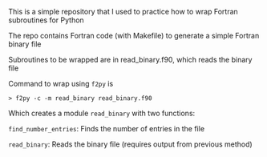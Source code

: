 This is a simple repository that I used to practice how to wrap Fortran subroutines for Python

The repo contains Fortran code (with Makefile) to generate a simple Fortran binary file

Subroutines to be wrapped are in read_binary.f90, which reads the binary file

Command to wrap using `f2py` is

`> f2py -c -m read_binary read_binary.f90`

Which creates a module `read_binary` with two functions: 

`find_number_entries`: Finds the number of entries in the file

`read_binary`: Reads the binary file (requires output from previous method)

